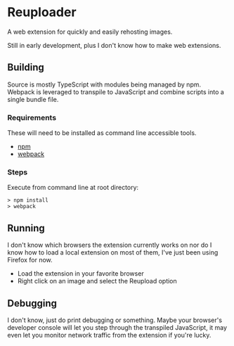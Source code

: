 # Reuploader

A web extension for quickly and easily rehosting images.

Still in early development, plus I don't know how to make web extensions.

## Building

Source is mostly TypeScript with modules being managed by npm. Webpack is leveraged to transpile to JavaScript and combine scripts into a single bundle file.

### Requirements

These will need to be installed as command line accessible tools.

* [npm](https://www.npmjs.com/)
* [webpack](https://www.npmjs.com/package/webpack)

### Steps

Execute from command line at root directory:

    > npm install
    > webpack

## Running

I don't know which browsers the extension currently works on nor do I know how to load a local extension on most of them, I've just been using Firefox for now.

* Load the extension in your favorite browser
* Right click on an image and select the Reupload option

## Debugging

I don't know, just do print debugging or something. Maybe your browser's developer console will let you step through the transpiled JavaScript, it may even let you monitor network traffic from the extension if you're lucky.